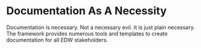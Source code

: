 # Documentation As A Necessity

Documentation is necessary. Not a necessary evil. It is just plain necessary. The framework provides numerous tools and templates to create documentation for all EDW stakeholders.

